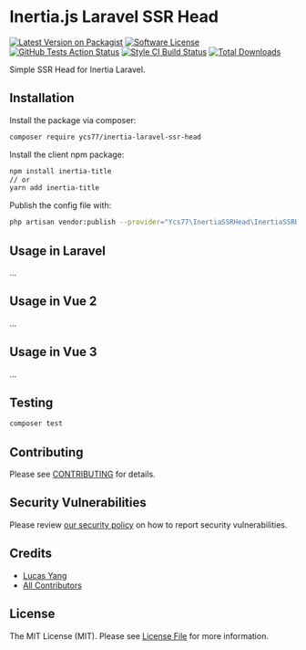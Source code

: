 # Inertia.js Laravel SSR Head

[![Latest Version on Packagist][ico-version]][link-packagist]
[![Software License][ico-license]](LICENSE.md)
[![GitHub Tests Action Status][ico-github-action]][link-github-action]
[![Style CI Build Status][ico-style-ci]][link-style-ci]
[![Total Downloads][ico-downloads]][link-downloads]

Simple SSR Head for Inertia Laravel.

## Installation

Install the package via composer:

```bash
composer require ycs77/inertia-laravel-ssr-head
```

Install the client npm package:

```bash
npm install inertia-title
// or
yarn add inertia-title
```

Publish the config file with:
```bash
php artisan vendor:publish --provider="Ycs77\InertiaSSRHead\InertiaSSRHeadServiceProvider" --tag="inertia-laravel-ssr-head-config"
```

## Usage in Laravel

...

## Usage in Vue 2

...

## Usage in Vue 3

...

## Testing

```bash
composer test
```

## Contributing

Please see [CONTRIBUTING](.github/CONTRIBUTING.md) for details.

## Security Vulnerabilities

Please review [our security policy](../../security/policy) on how to report security vulnerabilities.

## Credits

- [Lucas Yang](https://github.com/ycs77)
- [All Contributors](https://github.com/ycs77/graphs/contributors)

## License

The MIT License (MIT). Please see [License File](LICENSE.md) for more information.

[ico-version]: https://img.shields.io/packagist/v/ycs77/inertia-laravel-ssr-head?style=flat-square
[ico-license]: https://img.shields.io/badge/license-MIT-brightgreen?style=flat-square
[ico-github-action]: https://img.shields.io/github/workflow/status/ycs77/inertia-laravel-ssr-head/run-tests?label=tests&style=flat-square
[ico-style-ci]: https://github.styleci.io/repos/417571519/shield?style=flat-square
[ico-downloads]: https://img.shields.io/packagist/dt/ycs77/inertia-laravel-ssr-head?style=flat-square

[link-packagist]: https://packagist.org/packages/ycs77/inertia-laravel-ssr-head
[link-github-action]: https://github.com/ycs77/inertia-laravel-ssr-head/actions?query=workflow%3Arun-tests+branch%3Amain
[link-style-ci]: https://github.styleci.io/repos/417571519
[link-downloads]: https://packagist.org/packages/ycs77/inertia-laravel-ssr-head
